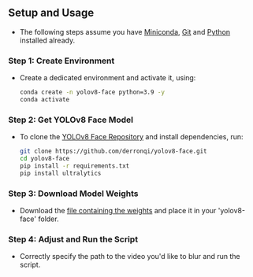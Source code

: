 ## Setup and Usage 
- The following steps assume you have [Miniconda](https://docs.anaconda.com/miniconda/), [Git](https://git-scm.com/) and [Python](https://www.python.org/) installed already.

### Step 1: Create Environment
- Create a dedicated environment and activate it, using:
  ```bash
  conda create -n yolov8-face python=3.9 -y
  conda activate

### Step 2: Get YOLOv8 Face Model
- To clone the [YOLOv8 Face Repository](https://github.com/derronqi/yolov8-face.git) and install dependencies, run:
  ```bash
  git clone https://github.com/derronqi/yolov8-face.git
  cd yolov8-face
  pip install -r requirements.txt
  pip install ultralytics

### Step 3: Download Model Weights
- Download the [file containing the weights](https://github.com/jamaoh/anonymize-face-blur/blob/main/yolov8n-face.pt) and place it in your 'yolov8-face' folder.

### Step 4: Adjust and Run the Script
- Correctly specify the path to the video you'd like to blur and run the script. 

